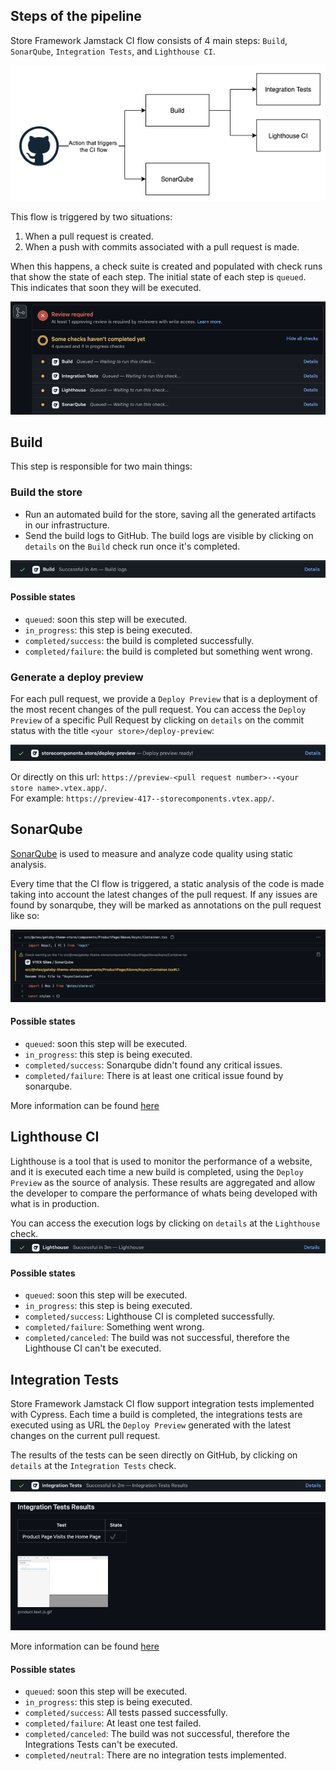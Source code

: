 ## Steps of the pipeline
Store Framework Jamstack CI flow consists of 4 main steps: `Build`, `SonarQube`, `Integration Tests`, and `Lighthouse CI`. 

![Store Framework Jamstack CI flow](./../images/ci_flow.png)


This flow is triggered by two situations:
1. When a pull request is created.
2. When a push with commits associated with a pull request is made.

When this happens, a check suite is created and populated with check runs that show the state of each step.
The initial state of each step is `queued`. This indicates that soon they will be executed.

![Store Framework Jamstack CI checks](./../images/queued_check_runs.png)


## Build

This step is responsible for two main things:

### Build the store
- Run an automated build for the store, saving all the generated artifacts in our infrastructure.
- Send the build logs to GitHub.
The build logs are visible by clicking on `details` on the `Build` check run once it's completed.

![Store Framework Jamstack CI build check completed](./../images/build_check_completed.png)


#### Possible states
- `queued`: soon this step will be executed.
- `in_progress`: this step is being executed.
- `completed/success`: the build is completed successfully.
- `completed/failure`: the build is completed but something went wrong.

### Generate a deploy preview 
For each pull request, we provide a `Deploy Preview` that is a deployment of the most recent changes of the pull request.
You can access the `Deploy Preview` of a specific Pull Request by clicking on `details` on the commit status with the title `<your store>/deploy-preview`:  

![Store Framework Jamstack CI deploy preview commit status](./../images/deploy_preview_commit_status.png)

Or directly on this url: `https://preview-<pull request number>--<your store name>.vtex.app/`.  
For example: `https://preview-417--storecomponents.vtex.app/`.


## SonarQube

[SonarQube](sonarqube.md) is used to measure and analyze code quality using static analysis.

Every time that the CI flow is triggered, a static analysis of the code is made taking into account the latest changes of the pull request. If any issues are found by sonarqube, they will be marked as annotations on the pull request like so:

![Store Framework Jamstack CI sonarqube annotations](./../images/sonarqube_annotation.png)

#### Possible states
- `queued`: soon this step will be executed.
- `in_progress`: this step is being executed.
- `completed/success`: Sonarqube didn't found any critical issues.
- `completed/failure`: There is at least one critical issue found by sonarqube.

More information can be found [here](./sonarqube.md)

## Lighthouse CI

Lighthouse is a tool that is used to monitor the performance of a website, and it is executed each time a new build is completed, using the `Deploy Preview` as the source of analysis. These results are aggregated and allow the developer to compare the performance of whats being developed with what is in production.  

You can access the execution logs by clicking on `details` at the `Lighthouse` check.  
![Store Framework Jamstack CI lhci check completed](./../images/lhci_check_completed.png)

#### Possible states
- `queued`: soon this step will be executed.
- `in_progress`: this step is being executed.
- `completed/success`: Lighthouse CI is completed successfully.
- `completed/failure`: Something went wrong.
- `completed/canceled`: The build was not successful, therefore the Lighthouse CI can't be executed.


## Integration Tests

Store Framework Jamstack CI flow support integration tests implemented with Cypress.
Each time a build is completed, the integrations tests are executed using as URL the `Deploy Preview` generated with the latest changes on the current pull request.

The results of the tests can be seen directly on GitHub, by clicking on `details` at the `Integration Tests` check.

![Store Framework Jamstack CI integration tests check completed](./../images/integration_tests_check_completed.png)

![Store Framework Jamstack CI integration tests results](./../images/integration_tests_results.png)

More information can be found [here](./e2e-testing.md)

#### Possible states
- `queued`: soon this step will be executed.
- `in_progress`: this step is being executed.
- `completed/success`: All tests passed successfully.
- `completed/failure`: At least one test failed.
- `completed/canceled`: The build was not successful, therefore the Integrations Tests can't be executed.
- `completed/neutral`: There are no integration tests implemented.
